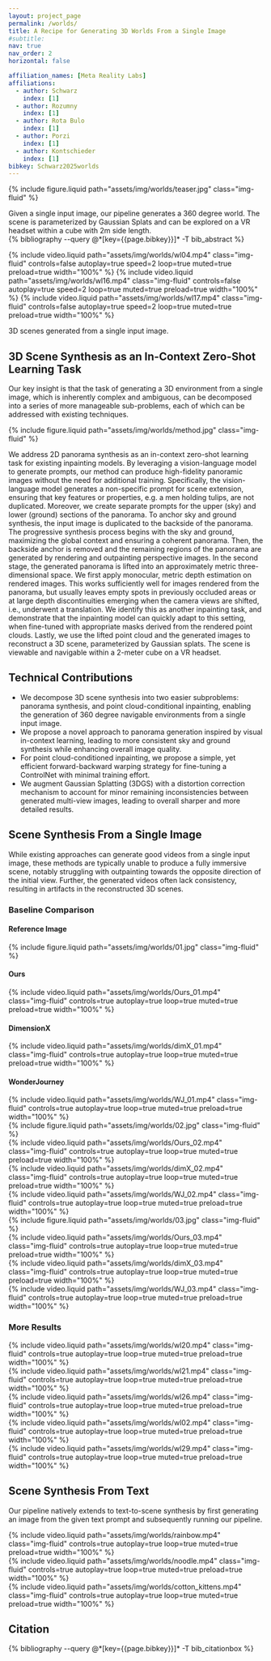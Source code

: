 ```yaml
---
layout: project_page
permalink: /worlds/
title: A Recipe for Generating 3D Worlds From a Single Image
#subtitle:
nav: true
nav_order: 2
horizontal: false

affiliation_names: [Meta Reality Labs]
affiliations:
  - author: Schwarz
    index: [1]
  - author: Rozumny
    index: [1]
  - author: Rota Bulo
    index: [1]
  - author: Porzi
    index: [1]
  - author: Kontschieder
    index: [1]
bibkey: Schwarz2025worlds
---
```


{% include figure.liquid path="assets/img/worlds/teaser.jpg" class="img-fluid" %}

<div class="caption">
    Given a single input image, our pipeline generates a 360 degree world. The scene is parameterized by Gaussian Splats and can be explored on a VR headset within a cube with 2m side length.
</div>

<div class="section">
<div class="bibentry">
    {% bibliography --query @*[key={{page.bibkey}}]* -T bib_abstract %}
</div>
</div>

{% include video.liquid path="assets/img/worlds/wl04.mp4" class="img-fluid" controls=false autoplay=true speed=2
loop=true muted=true preload=true width="100%" %}
{% include video.liquid path="assets/img/worlds/wl16.mp4" class="img-fluid" controls=false autoplay=true speed=2
loop=true muted=true preload=true width="100%" %}
{% include video.liquid path="assets/img/worlds/wl17.mp4" class="img-fluid" controls=false autoplay=true speed=2
loop=true muted=true preload=true width="100%" %}

<div class="caption">
    3D scenes generated from a single input image.
</div>

<div class="section">
<h2 class="text-left text-secondary">
    3D Scene Synthesis as an In-Context Zero-Shot Learning Task
</h2>
<p>
   Our key insight is that the task of generating a 3D environment from a single image, which is inherently complex and ambiguous, can be decomposed into a series of more manageable sub-problems, each of which can be addressed with existing techniques. 
</p>
{% include figure.liquid path="assets/img/worlds/method.jpg" class="img-fluid" %}
<p>
  We address 2D panorama synthesis as an in-context zero-shot learning task for existing inpainting models. By leveraging a vision-language model to generate prompts, our method can produce high-fidelity panoramic images without the need for additional training. 
  Specifically, the vision-language model generates a non-specific prompt for scene extension, ensuring that key features or properties, e.g. a men holding tulips, are not duplicated. Moreover, we create separate prompts for the upper (sky) and lower (ground) sections of the panorama. To anchor sky and ground synthesis, the input image is duplicated to the backside of the panorama. The progressive synthesis process begins with the sky and ground, maximizing the global context and ensuring a coherent panorama. Then, the backside anchor is removed and the remaining regions of the panorama are generated by rendering and outpainting perspective images. In the second stage, the generated panorama is lifted into an approximately metric three-dimensional space. We first apply monocular, metric depth estimation on rendered images. This works sufficiently well for images rendered from the panorama, but usually leaves empty spots in previously occluded areas or at large depth discontinuities emerging when the camera views are shifted, i.e., underwent a translation. We identify this as another inpainting task, and demonstrate that the inpainting model can quickly adapt to this setting, when fine-tuned with appropriate masks derived from the rendered point clouds. Lastly, we use the lifted point cloud and the generated images to reconstruct a 3D scene, parameterized by Gaussian splats. The scene is viewable and navigable within a 2-meter cube on a VR headset.
</p>
</div>

<div class="section">
<h2 class="text-left text-secondary">
    Technical Contributions
</h2>
<ul>
    <li>We decompose 3D scene synthesis into two easier subproblems: panorama synthesis, and point cloud-conditional inpainting, enabling the generation of 360 degree navigable environments from a single input image.</li>
    <li>We propose a novel approach to panorama generation inspired by visual in-context learning, leading to more consistent sky and ground synthesis while enhancing overall image quality.</li> 
    <li>For point cloud-conditioned inpainting, we propose a simple, yet efficient forward-backward warping strategy for fine-tuning a ControlNet with minimal training effort.</li>
    <li>We augment Gaussian Splatting (3DGS) with a distortion correction mechanism to account for minor remaining inconsistencies between generated multi-view images, leading to overall sharper and more detailed results.</li>
</ul>
</div>

<div class="section">
<h2 class="text-left text-secondary">
    Scene Synthesis From a Single Image
</h2>
<p>
  While existing approaches can generate good videos from a single input image, these methods are typically unable to produce a fully immersive scene, notably struggling with outpainting towards the opposite direction of the initial view. Further, the generated videos often lack consistency, resulting in artifacts in the reconstructed 3D scenes.
</p>
<h3>Baseline Comparison</h3>
<div class="row">
    <div class="col-md-3 col-sm-3 col-xs-3 gallery">
        <h4>Reference Image</h4>
        {% include figure.liquid path="assets/img/worlds/01.jpg" class="img-fluid" %}
    </div>
    <div class="col-md-3 col-sm-3 col-xs-3 gallery">
        <h4>Ours</h4>
        {% include video.liquid path="assets/img/worlds/Ours_01.mp4" class="img-fluid" controls=true autoplay=true loop=true muted=true preload=true width="100%" %}
    </div>
    <div class="col-md-3 col-sm-3 col-xs-3 gallery">
        <h4>DimensionX</h4>
        {% include video.liquid path="assets/img/worlds/dimX_01.mp4" class="img-fluid" controls=true autoplay=true loop=true muted=true preload=true width="100%" %}
    </div>
    <div class="col-md-3 col-sm-3 col-xs-3 gallery">
        <h4>WonderJourney</h4>
        {% include video.liquid path="assets/img/worlds/WJ_01.mp4" class="img-fluid" controls=true autoplay=true loop=true muted=true preload=true width="100%" %}
    </div>
</div>
<div class="row">
    <div class="col-md-3 col-sm-3 col-xs-3 gallery">
        {% include figure.liquid path="assets/img/worlds/02.jpg" class="img-fluid" %}    
    </div>
    <div class="col-md-3 col-sm-3 col-xs-3 gallery">
        {% include video.liquid path="assets/img/worlds/Ours_02.mp4" class="img-fluid" controls=true autoplay=true loop=true muted=true preload=true width="100%" %}
    </div>
    <div class="col-md-3 col-sm-3 col-xs-3 gallery">
        {% include video.liquid path="assets/img/worlds/dimX_02.mp4" class="img-fluid" controls=true autoplay=true loop=true muted=true preload=true width="100%" %}
    </div>
    <div class="col-md-3 col-sm-3 col-xs-3 gallery">
        {% include video.liquid path="assets/img/worlds/WJ_02.mp4" class="img-fluid" controls=true autoplay=true loop=true muted=true preload=true width="100%" %}
    </div>
</div>
<div class="row">
    <div class="col-md-3 col-sm-3 col-xs-3 gallery">
        {% include figure.liquid path="assets/img/worlds/03.jpg" class="img-fluid" %}    
    </div>
    <div class="col-md-3 col-sm-3 col-xs-3 gallery">
        {% include video.liquid path="assets/img/worlds/Ours_03.mp4" class="img-fluid" controls=true autoplay=true loop=true muted=true preload=true width="100%" %}
    </div>
    <div class="col-md-3 col-sm-3 col-xs-3 gallery">
        {% include video.liquid path="assets/img/worlds/dimX_03.mp4" class="img-fluid" controls=true autoplay=true loop=true muted=true preload=true width="100%" %}
    </div>
    <div class="col-md-3 col-sm-3 col-xs-3 gallery">
        {% include video.liquid path="assets/img/worlds/WJ_03.mp4" class="img-fluid" controls=true autoplay=true loop=true muted=true preload=true width="100%" %}
    </div>
</div>
</div>
<h3>More Results</h3>
<div class="row">
    <div class="col-md-12 col-sm-12 col-xs-12 gallery">
        {% include video.liquid path="assets/img/worlds/wl20.mp4" class="img-fluid" controls=true autoplay=true loop=true muted=true preload=true width="100%" %}
    </div>
    <div class="col-md-12 col-sm-12 col-xs-12 gallery">
        {% include video.liquid path="assets/img/worlds/wl21.mp4" class="img-fluid" controls=true autoplay=true loop=true muted=true preload=true width="100%" %}
    </div>
    <div class="col-md-12 col-sm-12 col-xs-12 gallery">
        {% include video.liquid path="assets/img/worlds/wl26.mp4" class="img-fluid" controls=true autoplay=true loop=true muted=true preload=true width="100%" %}
    </div>
    <div class="col-md-12 col-sm-12 col-xs-12 gallery">
        {% include video.liquid path="assets/img/worlds/wl02.mp4" class="img-fluid" controls=true autoplay=true loop=true muted=true preload=true width="100%" %}
    </div>
    <div class="col-md-12 col-sm-12 col-xs-12 gallery">
        {% include video.liquid path="assets/img/worlds/wl29.mp4" class="img-fluid" controls=true autoplay=true loop=true muted=true preload=true width="100%" %}
    </div>
</div>

<div class="section">
<h2 class="text-left text-secondary">
    Scene Synthesis From Text
</h2>
<p>
  Our pipeline natively extends to text-to-scene synthesis by first generating an image from the given text prompt and subsequently running our pipeline.
</p>
<div class="row">
    <div class="col-md-12 col-sm-12 col-xs-12 gallery">
            {% include video.liquid path="assets/img/worlds/rainbow.mp4" class="img-fluid" controls=true autoplay=true loop=true muted=true preload=true width="100%" %}
    </div>
    <div class="col-md-12 col-sm-12 col-xs-12 gallery">
        {% include video.liquid path="assets/img/worlds/noodle.mp4" class="img-fluid" controls=true autoplay=true loop=true muted=true preload=true width="100%" %}
    </div>
    <div class="col-md-12 col-sm-12 col-xs-12 gallery">
        {% include video.liquid path="assets/img/worlds/cotton_kittens.mp4" class="img-fluid" controls=true autoplay=true loop=true muted=true preload=true width="100%" %}
    </div>
</div>
</div>

<div class="section">
<h2 class="text-left text-secondary">
Citation
</h2>
<div class="bibentry">
    {% bibliography --query @*[key={{page.bibkey}}]* -T bib_citationbox %}
</div>
</div>
